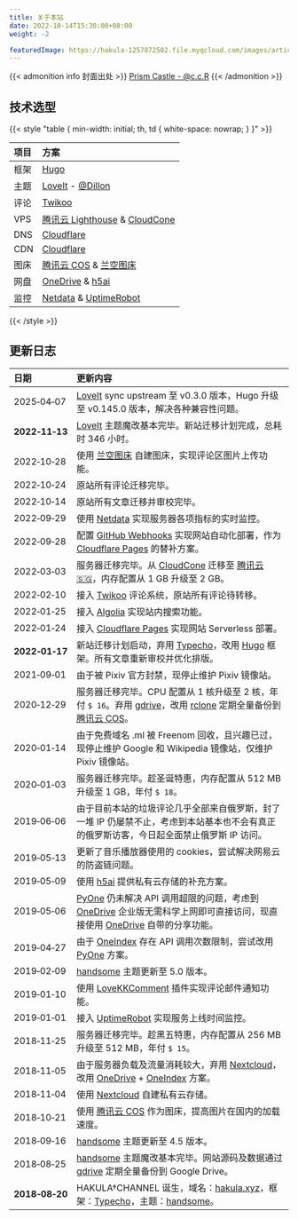 ```yaml
---
title: 关于本站
date: 2022-10-14T15:30:00+08:00
weight: -2

featuredImage: https://hakula-1257872502.file.myqcloud.com/images/article-covers/70180757.webp
---
```


{{< admonition info 封面出处 >}}
[Prism Castle - @c.c.R](https://www.pixiv.net/artworks/70180757)
{{< /admonition >}}

## 技术选型

{{< style "table { min-width: initial; th, td { white-space: nowrap; } }" >}}

| 项目 | 方案                                          |
| :--- | :-------------------------------------------- |
| 框架 | [Hugo]                                        |
| 主题 | [LoveIt] - [@Dillon]                          |
| 评论 | [Twikoo]                                      |
| VPS  | [腾讯云 Lighthouse][Lighthouse] & [CloudCone] |
| DNS  | [Cloudflare]                                  |
| CDN  | [Cloudflare]                                  |
| 图床 | [腾讯云 COS][COS] & [兰空图床][Lsky]          |
| 网盘 | [OneDrive] & [h5ai]                           |
| 监控 | [Netdata] & [UptimeRobot]                     |

[@Dillon]: https://github.com/dillonzq
[CloudCone]: /links/cloudcone-cn
[Cloudflare]: https://www.cloudflare.com
[COS]: https://cloud.tencent.com/product/cos
[h5ai]: https://larsjung.de/h5ai
[Hugo]: https://gohugo.io
[Lighthouse]: https://cloud.tencent.com/product/lighthouse
[LoveIt]: https://hugoloveit.com
[Lsky]: https://www.lsky.pro
[Netdata]: https://www.netdata.cloud
[OneDrive]: https://www.microsoft.com/microsoft-365/onedrive/onedrive-for-business
[Twikoo]: https://twikoo.js.org
[UptimeRobot]: https://uptimerobot.com

{{< /style >}}

## 更新日志

| 日期           | 更新内容                                                                                                                                 |
| :------------- | :--------------------------------------------------------------------------------------------------------------------------------------- |
| 2025‑04‑07     | [LoveIt] sync upstream 至 v0.3.0 版本，Hugo 升级至 v0.145.0 版本，解决各种兼容性问题。                                                   |
| **2022‑11‑13** | [LoveIt] 主题魔改基本完毕。新站迁移计划完成，总耗时 346 小时。                                                                           |
| 2022‑10‑28     | 使用 [兰空图床][Lsky] 自建图床，实现评论区图片上传功能。                                                                                 |
| 2022‑10‑24     | 原站所有评论迁移完毕。                                                                                                                   |
| 2022‑10‑14     | 原站所有文章迁移并审校完毕。                                                                                                             |
| 2022‑09‑29     | 使用 [Netdata] 实现服务器各项指标的实时监控。                                                                                            |
| 2022‑09‑28     | 配置 [GitHub Webhooks][Webhooks] 实现网站自动化部署，作为 [Cloudflare Pages][cf-pages] 的替补方案。                                      |
| 2022‑03‑03     | 服务器迁移完毕。从 [CloudCone] 迁移至 [腾讯云 :singapore:][Lighthouse]，内存配置从 1 GB 升级至 2 GB。                                    |
| 2022‑02‑10     | 接入 [Twikoo] 评论系统，原站所有评论待转移。                                                                                             |
| 2022‑01‑25     | 接入 [Algolia] 实现站内搜索功能。                                                                                                        |
| 2022‑01‑24     | 接入 [Cloudflare Pages][cf-pages] 实现网站 Serverless 部署。                                                                             |
| **2022‑01‑17** | 新站迁移计划启动，弃用 [Typecho]，改用 [Hugo] 框架。所有文章重新审校并优化排版。                                                         |
| 2021‑09‑01     | 由于被 Pixiv 官方封禁，现停止维护 Pixiv 镜像站。                                                                                         |
| 2020‑12‑29     | 服务器迁移完毕。CPU 配置从 1 核升级至 2 核，年付 `$ 16`。弃用 [gdrive]，改用 [rclone] 定期全量备份到 [腾讯云 COS][COS]。                 |
| 2020‑01‑14     | 由于免费域名 .ml 被 Freenom 回收，且兴趣已过，现停止维护 Google 和 Wikipedia 镜像站，仅维护 Pixiv 镜像站。                               |
| 2020‑01‑03     | 服务器迁移完毕。趁圣诞特惠，内存配置从 512 MB 升级至 1 GB，年付 `$ 18`。                                                                 |
| 2019‑06‑06     | 由于目前本站的垃圾评论几乎全部来自俄罗斯，封了一堆 IP 仍屡禁不止，考虑到本站基本也不会有真正的俄罗斯访客，今日起全面禁止俄罗斯 IP 访问。 |
| 2019‑05‑13     | 更新了音乐播放器使用的 cookies，尝试解决网易云的防盗链问题。                                                                             |
| 2019‑05‑09     | 使用 [h5ai] 提供私有云存储的补充方案。                                                                                                   |
| 2019‑05‑06     | [PyOne] 仍未解决 API 调用超限的问题，考虑到 [OneDrive] 企业版无需科学上网即可直接访问，现直接使用 [OneDrive] 自带的分享功能。            |
| 2019‑04‑27     | 由于 [OneIndex] 存在 API 调用次数限制，尝试改用 [PyOne] 方案。                                                                           |
| 2019‑02‑09     | [handsome] 主题更新至 5.0 版本。                                                                                                         |
| 2019‑01‑10     | 使用 [LoveKKComment] 插件实现评论邮件通知功能。                                                                                          |
| 2019‑01‑01     | 接入 [UptimeRobot] 实现服务上线时间监控。                                                                                                |
| 2018‑11‑25     | 服务器迁移完毕。趁黑五特惠，内存配置从 256 MB 升级至 512 MB，年付 `$ 15`。                                                               |
| 2018‑11‑05     | 由于服务器负载及流量消耗较大，弃用 [Nextcloud]，改用 [OneDrive] + [OneIndex] 方案。                                                      |
| 2018‑11‑04     | 使用 [Nextcloud] 自建私有云存储。                                                                                                        |
| 2018‑10‑21     | 使用 [腾讯云 COS][COS] 作为图床，提高图片在国内的加载速度。                                                                              |
| 2018‑09‑16     | [handsome] 主题更新至 4.5 版本。                                                                                                         |
| 2018‑08‑25     | [handsome] 主题魔改基本完毕。网站源码及数据通过 [gdrive] 定期全量备份到 Google Drive。                                                   |
| **2018‑08‑20** | HAKULA†CHANNEL 诞生，域名：[hakula.xyz]，框架：[Typecho]，主题：[handsome]。                                                             |

[Algolia]: https://www.algolia.com
[cf-pages]: https://pages.cloudflare.com
[CloudCone]: /links/cloudcone-cn
[COS]: https://cloud.tencent.com/product/cos
[gdrive]: https://github.com/prasmussen/gdrive
[h5ai]: https://larsjung.de/h5ai
[hakula.xyz]: https://www.whois.com/whois/hakula.xyz
[handsome]: https://www.ihewro.com/archives/489
[Hugo]: https://gohugo.io
[Lighthouse]: https://cloud.tencent.com/product/lighthouse
[LoveIt]: https://hugoloveit.com
[LoveKKComment]: https://github.com/ylqjgm/LoveKKComment
[Lsky]: https://www.lsky.pro
[Netdata]: https://www.netdata.cloud
[Nextcloud]: https://nextcloud.com
[OneDrive]: https://www.microsoft.com/microsoft-365/onedrive/onedrive-for-business
[OneIndex]: https://github.com/0oVicero0/oneindex
[PyOne]: https://github.com/abbeyokgo/PyOne
[rclone]: https://rclone.org
[Twikoo]: https://twikoo.js.org
[Typecho]: https://typecho.org
[UptimeRobot]: https://uptimerobot.com
[Webhooks]: https://docs.github.com/en/developers/webhooks-and-events/webhooks/about-webhooks
